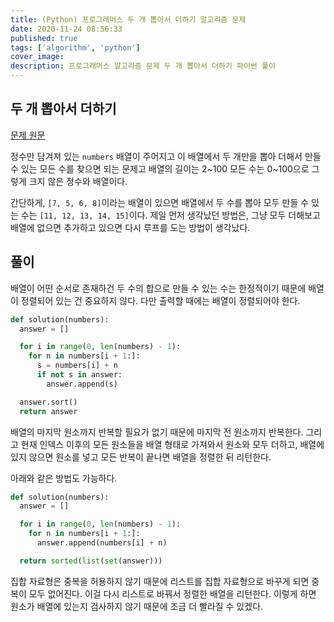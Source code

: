 ```yaml
---
title: (Python) 프로그래머스 두 개 뽑아서 더하기 알고리즘 문제
date: 2020-11-24 08:56:33
published: true
tags: ['algorithm', 'python']
cover_image:
description: 프로그래머스 알고리즘 문제 두 개 뽑아서 더하기 파이썬 풀이
---
```


## 두 개 뽑아서 더하기

[문제 원문](https://programmers.co.kr/learn/courses/30/lessons/68644)

정수만 담겨져 있는 `numbers` 배열이 주어지고 이 배열에서 두 개만을 뽑아 더해서 만들 수 있는 모든 수를 찾으면 되는 문제고 배열의 길이는 2~100 모든 수는 0~100으로 그렇게 크지 않은 정수와 배열이다.

간단하게, `[7, 5, 6, 8]`이라는 배열이 있으면 배열에서 두 수를 뽑아 모두 만들 수 있는 수는 `[11, 12, 13, 14, 15]`이다. 제일 먼저 생각났던 방법은, 그냥 모두 더해보고 배열에 없으면 추가하고 있으면 다시 루프를 도는 방법이 생각났다.

## 풀이

배열이 어떤 순서로 존재하건 두 수의 합으로 만들 수 있는 수는 한정적이기 때문에 배열이 정렬되어 있는 건 중요하지 않다. 다만 출력할 때에는 배열이 정렬되어야 한다.

```python
def solution(numbers):
  answer = []

  for i in range(0, len(numbers) - 1):
    for n in numbers[i + 1:]:
      s = numbers[i] + n
      if not s in answer:
        answer.append(s)

  answer.sort()
  return answer
```

배열의 마지막 원소까지 반복할 필요가 없기 때문에 마지막 전 원소까지 반복한다. 그리고 현재 인덱스 이후의 모든 원소들을 배열 형태로 가져와서 원소와 모두 더하고, 배열에 있지 않으면 원소를 넣고 모든 반복이 끝나면 배열을 정렬한 뒤 리턴한다.

아래와 같은 방법도 가능하다.

```python
def solution(numbers):
  answer = []

  for i in range(0, len(numbers) - 1):
    for n in numbers[i + 1:]:
      answer.append(numbers[i] + n)

  return sorted(list(set(answer)))
```

집합 자료형은 중복을 허용하지 않기 때문에 리스트를 집합 자료형으로 바꾸게 되면 중복이 모두 없어진다. 이걸 다시 리스트로 바꿔서 정렬한 배열을 리턴한다. 이렇게 하면 원소가 배열에 있는지 검사하지 않기 때문에 조금 더 빨라질 수 있겠다.
